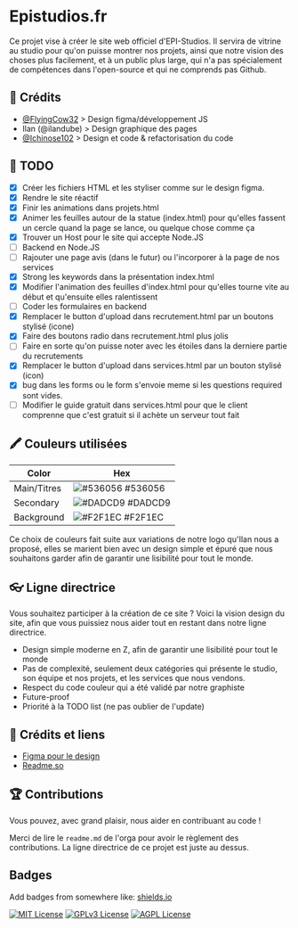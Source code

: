 
# Epistudios.fr 

Ce projet vise à créer le site web officiel d'EPI-Studios. Il servira de vitrine au studio pour qu'on puisse montrer nos projets, ainsi que notre vision des choses plus facilement, et à un public plus large, qui n'a pas spécialement de compétences dans l'open-source et qui ne comprends pas Github. 


## 👥 Crédits

- [@FlyingCow32](https://github.com/FlyingCow31) > Design figma/développement JS 
- Ilan (@ilandube) > Design graphique des pages
- [@Ichinose102](https://github.com/Ichinose102) > Design et code & refactorisation du code


## 📝 TODO

- [x]  Créer les fichiers HTML et les styliser comme sur le design figma. 
- [x]  Rendre le site réactif
- [x]  Finir les animations dans projets.html
- [x]  Animer les feuilles autour de la statue (index.html) pour qu'elles fassent un cercle quand la page se lance, ou quelque chose comme ça 
- [x]  Trouver un Host pour le site qui accepte Node.JS 
- [ ]  Backend en Node.JS 
- [ ]  Rajouter une page avis (dans le futur) ou l'incorporer à la page de nos services 
- [x]  Strong les keywords dans la présentation index.html
- [x]  Modifier l'animation des feuilles d'index.html pour qu'elles tourne vite au début et qu'ensuite elles ralentissent
- [ ]  Coder les formulaires en backend
- [x]  Remplacer le button d'upload dans recrutement.html par un boutons stylisé (icone)
- [x]  Faire des boutons radio dans recrutement.html plus jolis
- [ ]  Faire en sorte qu'on puisse noter avec les étoiles dans la derniere partie du recrutements
- [x]  Remplacer le button d'upload dans services.html par un bouton stylisé (icon)
- [x]  bug dans les forms ou le form s'envoie meme si les questions required sont vides. 
- [ ]  Modifier le guide gratuit dans services.html pour que le client comprenne que c'est gratuit si il achète un serveur tout fait

## 🖍 Couleurs utilisées

| Color             | Hex                                                                |
| ----------------- | ------------------------------------------------------------------ |
| Main/Titres | ![#536056](https://placehold.co/15x15/536056/536056.png) #536056 |
| Secondary | ![#DADCD9](https://placehold.co/15x15/DADCD9/DADCD9.png) #DADCD9 |
| Background | ![#F2F1EC](https://placehold.co/15x15/F2F1EC/F2F1EC.png) #F2F1EC |

Ce choix de couleurs fait suite aux variations de notre logo qu'Ilan nous a proposé, elles se marient bien avec un design simple et épuré que nous souhaitons garder afin de garantir une lisibilité pour tout le monde. 


## 👓 Ligne directrice

Vous souhaitez participer à la création de ce site ? Voici la vision design du site, afin que vous puissiez nous aider tout en restant dans notre ligne directrice. 
* Design simple moderne en Z, afin de garantir une lisibilité pour tout le monde
* Pas de complexité, seulement deux catégories qui présente le studio, son équipe et nos projets, et les services que nous vendons. 
* Respect du code couleur qui a été validé par notre graphiste 
* Future-proof
* Priorité à la TODO list (ne pas oublier de l'update)
## 🔗 Crédits et liens

 - [Figma pour le design](https://www.figma.com/design/zn41OhWlxqe9aONRY73h6r/Epi-Studios?node-id=20-43&t=m32VydwISoE2jwTk-1)
 - [Readme.so](https://readme.so/editor)


## 🏆 Contributions

Vous pouvez, avec grand plaisir, nous aider en contribuant au code !

Merci de lire le `readme.md` de l'orga pour avoir le règlement des contributions. La ligne directrice de ce projet est juste au dessus. 



## Badges

Add badges from somewhere like: [shields.io](https://shields.io/)

[![MIT License](https://img.shields.io/badge/License-MIT-green.svg)](https://choosealicense.com/licenses/mit/)
[![GPLv3 License](https://img.shields.io/badge/License-GPL%20v3-yellow.svg)](https://opensource.org/licenses/)
[![AGPL License](https://img.shields.io/badge/license-AGPL-blue.svg)](http://www.gnu.org/licenses/agpl-3.0)

